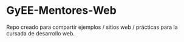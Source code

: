 # GyEE-Mentores-Web
Repo creado para compartir ejemplos / sitios web / prácticas para la cursada de desarrollo web.
